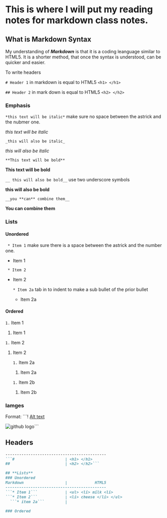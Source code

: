 # This is where I will put my reading notes for markdown class notes.
## **What is Markdown Syntax**
My understanding of _**Markdown**_ is that it is a coding leanguage similar to HTML5. It is a shorter method, that once the syntax is understood, can be quicker and easier.

To write headers

```# Header 1``` in markdown is equal to HTML5 ```<h1> </h1>```

```## Header 2``` in mark down is equal to HTML5 ``` <h2> </h2> ```

### Emphasis
```*this text will be italic*``` make sure no space between the astrick and the nubmer one.

*this text will be italic*

```_this will also be italic_```

_this will also be italic_

```**This text will be bold** ```

**This text will be bold**

```__ this will also be bold__``` use two underscore symbols

__this will also be bold__

```__you **can** combine them__```

__You **can** combine them__

### Lists
#### Unordered
``` * Item 1``` make sure there is a space between the astrick and the number one.

* Item 1

``` * Item 2```

* Item 2

  ```* Item 2a``` tab in to indent to make a sub bullet of the prior bullet
  * Item 2a

#### Ordered
```1.``` Item 1

1. Item 1

```1.``` Item 2
1. Item 2

    ```1.``` Item 2a
   1. Item 2a

    ```1.``` Item 2b
  
   1. Item 2b
 
### Iamges
Format: ```! [Alt text](url)

![github logo](/images/logo.png)```














## **Headers**
```Markdown                  |            HTML5
--------------------------------------------
```#                      | <h1> </h1>
##                        | <h2> </h2>```

## **Lists**
### Unordered
Markdown                  |            HTML5
--------------------------------------------
```* Item 1```            | <ul> <li> milk <li> 
```* Item 2```            | <li> cheese </li> </ul>
  ```* item 2a```         |
  
### Ordered
